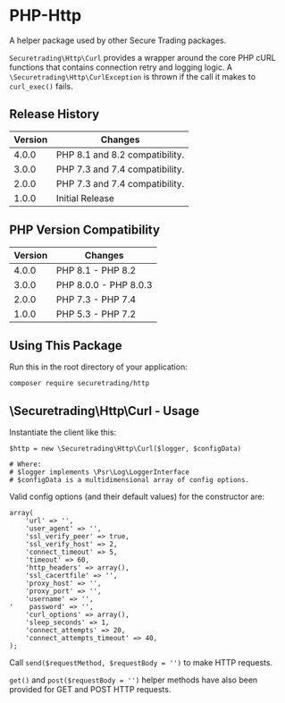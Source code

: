 # PHP-Http

A helper package used by other Secure Trading packages.

`Securetrading\Http\Curl` provides a wrapper around the core PHP cURL functions that contains connection retry and logging logic.  A `\Securetrading\Http\CurlException` is thrown if the call it makes to `curl_exec()` fails.

## Release History

| Version | Changes                        |
|---------|--------------------------------|
| 4.0.0   | PHP 8.1 and 8.2 compatibility. |
| 3.0.0   | PHP 7.3 and 7.4 compatibility. |
| 2.0.0   | PHP 7.3 and 7.4 compatibility. |
| 1.0.0   | Initial Release                |

## PHP Version Compatibility

| Version | Changes               |
|---------|-----------------------|
| 4.0.0   | PHP 8.1 - PHP 8.2     |
| 3.0.0   | PHP 8.0.0 - PHP 8.0.3 |
| 2.0.0   | PHP 7.3 - PHP 7.4     |
| 1.0.0   | PHP 5.3 - PHP 7.2     |

## Using This Package

Run this in the root directory of your application:

    composer require securetrading/http

## \Securetrading\Http\Curl - Usage

Instantiate the client like this:

    $http = new \Securetrading\Http\Curl($logger, $configData)
    
    # Where:
    # $logger implements \Psr\Log\LoggerInterface
    # $configData is a multidimensional array of config options.
    
Valid config options (and their default values) for the constructor are:

    array(
        'url' => '',
        'user_agent' => '',
        'ssl_verify_peer' => true,
        'ssl_verify_host' => 2,
        'connect_timeout' => 5,
        'timeout' => 60,
        'http_headers' => array(),
        'ssl_cacertfile' => '',
        'proxy_host' => '',
        'proxy_port' => '',
        'username' => '',
    '    password' => '',
        'curl_options' => array(),
        'sleep_seconds' => 1,
        'connect_attempts' => 20,
        'connect_attempts_timeout' => 40,
    );

Call `send($requestMethod, $requestBody = '')` to make HTTP requests.

`get()` and `post($requestBody = '')` helper methods have also been provided for GET and POST HTTP requests.
